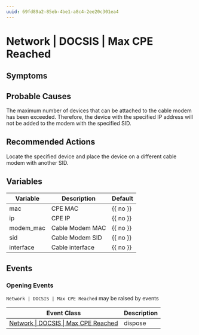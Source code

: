 ```yaml
---
uuid: 69fd89a2-85eb-4be1-a8c4-2ee20c301ea4
---
```

# Network | DOCSIS | Max CPE Reached

## Symptoms

## Probable Causes

The maximum number of devices that can be attached to the cable modem has been exceeded. Therefore, the device with the specified IP address will not be added to the modem with the specified SID.

## Recommended Actions

Locate the specified device and place the device on a different cable modem with another SID.

## Variables

Variable | Description | Default
--- | --- | ---
mac | CPE MAC | {{ no }}
ip | CPE IP | {{ no }}
modem_mac | Cable Modem MAC | {{ no }}
sid | Cable Modem SID | {{ no }}
interface | Cable interface | {{ no }}

## Events

### Opening Events
`Network | DOCSIS | Max CPE Reached` may be raised by events

Event Class | Description
--- | ---
[Network \| DOCSIS \| Max CPE Reached](../../../event-classes/network/docsis/max-cpe-reached.md) | dispose
